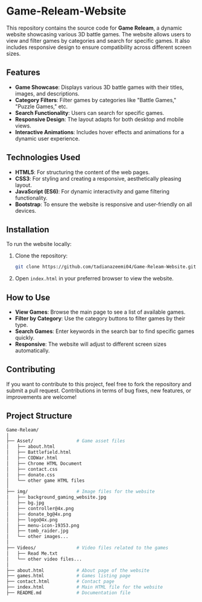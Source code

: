# Game-Releam-Website

This repository contains the source code for **Game Releam**, a dynamic website showcasing various 3D battle games. The website allows users to view and filter games by categories and search for specific games. It also includes responsive design to ensure compatibility across different screen sizes.

## Features

- **Game Showcase**: Displays various 3D battle games with their titles, images, and descriptions.
- **Category Filters**: Filter games by categories like "Battle Games," "Puzzle Games," etc.
- **Search Functionality**: Users can search for specific games.
- **Responsive Design**: The layout adapts for both desktop and mobile views.
- **Interactive Animations**: Includes hover effects and animations for a dynamic user experience.

## Technologies Used

- **HTML5**: For structuring the content of the web pages.
- **CSS3**: For styling and creating a responsive, aesthetically pleasing layout.
- **JavaScript (ES6)**: For dynamic interactivity and game filtering functionality.
- **Bootstrap**: To ensure the website is responsive and user-friendly on all devices.

## Installation

To run the website locally:

1. Clone the repository:

    ```bash
    git clone https://github.com/tadianazeemi04/Game-Releam-Website.git
    ```

2. Open `index.html` in your preferred browser to view the website.

## How to Use

- **View Games**: Browse the main page to see a list of available games.
- **Filter by Category**: Use the category buttons to filter games by their type.
- **Search Games**: Enter keywords in the search bar to find specific games quickly.
- **Responsive**: The website will adjust to different screen sizes automatically.

## Contributing

If you want to contribute to this project, feel free to fork the repository and submit a pull request. Contributions in terms of bug fixes, new features, or improvements are welcome!

## Project Structure

```bash
Game-Releam/
│
├── Asset/                # Game asset files
│   ├── about.html
│   ├── Battlefield.html
│   ├── CODWar.html
│   ├── Chrome HTML Document
│   ├── contact.css
│   ├── donate.css
│   └── other game HTML files
│
├── img/                  # Image files for the website
│   ├── background_gaming_website.jpg
│   ├── bg.jpg
│   ├── controller@4x.png
│   ├── donate_bg@4x.png
│   ├── logo@4x.png
│   ├── menu-icon-19353.png
│   ├── tomb_raider.jpg
│   └── other images...
│
├── Videos/               # Video files related to the games
│   ├── Read Me.txt
│   └── other video files...
│
├── about.html            # About page of the website
├── games.html            # Games listing page
├── contact.html          # Contact page
├── index.html            # Main HTML file for the website
├── README.md             # Documentation file
